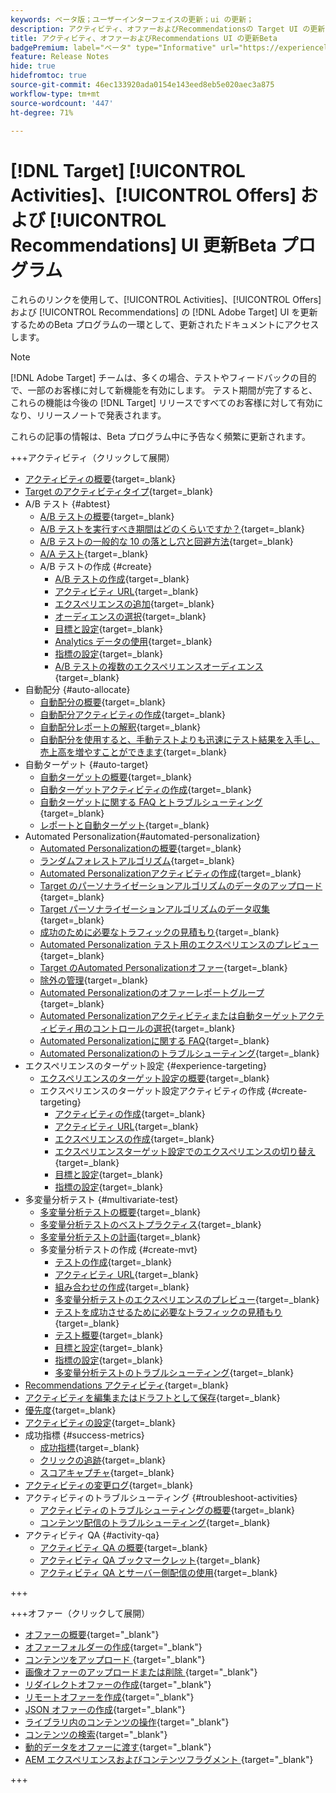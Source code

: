 ```yaml
---
keywords: ベータ版；ユーザーインターフェイスの更新；ui の更新；
description: アクティビティ、オファーおよびRecommendationsの Target UI の更新に関する更新済み記事にアクセスできます
title: アクティビティ、オファーおよびRecommendations UI の更新Beta
badgePremium: label="ベータ" type="Informative" url="https://experienceleague.adobe.com/docs/target/using/introduction/intro.html?lang=en#beta newtab=true" tooltip=" [!DNL Target] Beta プログラムについて説明します。"
feature: Release Notes
hide: true
hidefromtoc: true
source-git-commit: 46ec133920ada0154e143eed8eb5e020aec3a875
workflow-type: tm+mt
source-wordcount: '447'
ht-degree: 71%

---
```


# [!DNL Target] [!UICONTROL Activities]、[!UICONTROL Offers] および [!UICONTROL Recommendations] UI 更新Beta プログラム

これらのリンクを使用して、[!UICONTROL Activities]、[!UICONTROL Offers] および [!UICONTROL Recommendations] の [!DNL Adobe Target] UI を更新するためのBeta プログラムの一環として、更新されたドキュメントにアクセスします。

>[!NOTE]
>
>[!DNL Adobe Target] チームは、多くの場合、テストやフィードバックの目的で、一部のお客様に対して新機能を有効にします。 テスト期間が完了すると、これらの機能は今後の [!DNL Target] リリースですべてのお客様に対して有効になり、リリースノートで発表されます。
>
>これらの記事の情報は、Beta プログラム中に予告なく頻繁に更新されます。

+++アクティビティ（クリックして展開）

+ [アクティビティの概要](c-activities/activities.md){target=_blank}
+ [Target のアクティビティタイプ](c-activities/target-activities-guide.md){target=_blank}
+ A/B テスト {#abtest}
   + [A/B テストの概要](c-activities/t-test-ab/test-ab.md){target=_blank}
   + [A/B テストを実行すべき期間はどのくらいですか？](c-activities/t-test-ab/sample-size-determination.md){target=_blank}
   + [ A/B テストの一般的な 10 の落とし穴と回避方法](c-activities/t-test-ab/common-ab-testing-pitfalls.md){target=_blank}
   + [A/A テスト](/help/main/c-activities/t-test-ab/aa-testing.md){target=_blank}
   + A/B テストの作成 {#create}
      + [A/B テストの作成](c-activities/t-test-ab/t-test-create-ab/test-create-ab.md){target=_blank}
      + [アクティビティ URL](c-activities/t-test-ab/t-test-create-ab/ab-activity-url.md){target=_blank}
      + [エクスペリエンスの追加](c-activities/t-test-ab/t-test-create-ab/ab-add-experience.md){target=_blank}
      + [オーディエンスの選択](c-activities/t-test-ab/t-test-create-ab/ab-audience.md){target=_blank}
      + [目標と設定](c-activities/t-test-ab/t-test-create-ab/ab-goals-and-settings.md){target=_blank}
      + [Analytics データの使用](c-activities/t-test-ab/t-test-create-ab/create-a4t.md){target=_blank}
      + [指標の設定](c-activities/t-test-ab/t-test-create-ab/ab-set-metrics.md){target=_blank}
      + [A/B テストの複数のエクスペリエンスオーディエンス](c-activities/t-test-ab/t-test-create-ab/target-experience-to-multiple-audiences.md){target=_blank}
+ 自動配分 {#auto-allocate}
   + [自動配分の概要](c-activities/automated-traffic-allocation/automated-traffic-allocation.md){target=_blank}
   + [自動配分アクティビティの作成](/help/main/c-activities/automated-traffic-allocation/create-auto-allocate-activity.md){target=_blank}
   + [自動配分レポートの解釈](c-activities/automated-traffic-allocation/determine-winner.md){target=_blank}
   + [自動配分を使用すると、手動テストよりも迅速にテスト結果を入手し、売上高を増やすことができます](/help/main/c-activities/automated-traffic-allocation/faster-results-higher-revenue.md){target=_blank}
+ 自動ターゲット {#auto-target}
   + [自動ターゲットの概要](/help/main/c-activities/auto-target/auto-target-to-optimize.md){target=_blank}
   + [自動ターゲットアクティビティの作成](/help/main/c-activities/auto-target/create-auto-target.md){target=_blank}
   + [ 自動ターゲットに関する FAQ とトラブルシューティング ](/help/main/c-activities/auto-target/auto-target-troubleshooting-faqs.md){target=_blank}
   + [レポートと自動ターゲット](/help/main/c-activities/auto-target/reporting-and-auto-target.md){target=_blank}
+ Automated Personalization{#automated-personalization}
   + [Automated Personalizationの概要](c-activities/t-automated-personalization/automated-personalization.md){target=_blank}
   + [ランダムフォレストアルゴリズム](c-activities/t-automated-personalization/algo-random-forest.md){target=_blank}
   + [Automated Personalizationアクティビティの作成](c-activities/t-automated-personalization/create-ap-activity.md){target=_blank}
   + [Target のパーソナライゼーションアルゴリズムのデータのアップロード](c-activities/t-automated-personalization/uploading-data-for-the-target-personalization-algorithms.md){target=_blank}
   + [Target パーソナライゼーションアルゴリズムのデータ収集](c-activities/t-automated-personalization/ap-data.md){target=_blank}
   + [成功のために必要なトラフィックの見積もり](c-activities/t-automated-personalization/ap-traffic-estimator.md){target=_blank}
   + [Automated Personalization テスト用のエクスペリエンスのプレビュー ](c-activities/t-automated-personalization/ap-preview-experiences.md){target=_blank}
   + [Target のAutomated Personalizationオファー](c-activities/t-automated-personalization/ap-target-offers.md){target=_blank}
   + [除外の管理](c-activities/t-automated-personalization/managing-exclusions.md){target=_blank}
   + [Automated Personalizationのオファーレポートグループ](/help/main/c-activities/t-automated-personalization/offer-reporting-groups-in-automated-personalization.md){target=_blank}
   + [Automated Personalizationアクティビティまたは自動ターゲットアクティビティ用のコントロールの選択](c-activities/t-automated-personalization/experience-as-control.md){target=_blank}
   + [Automated Personalizationに関する FAQ](c-activities/t-automated-personalization/automated-personalization-faq.md){target=_blank}
   + [Automated Personalizationのトラブルシューティング](c-activities/t-automated-personalization/ap-trouble.md){target=_blank}
+ エクスペリエンスのターゲット設定 {#experience-targeting}
   + [エクスペリエンスのターゲット設定の概要](c-activities/t-experience-target/experience-target.md){target=_blank}
   + エクスペリエンスのターゲット設定アクティビティの作成 {#create-targeting}
      + [アクティビティの作成](c-activities/t-experience-target/t-xt-create/xt-create.md){target=_blank}
      + [アクティビティ URL](c-activities/t-experience-target/t-xt-create/xt-activity-url.md){target=_blank}
      + [エクスペリエンスの作成](c-activities/t-experience-target/t-xt-create/xt-add-experience.md){target=_blank}
      + [エクスペリエンスターゲット設定でのエクスペリエンスの切り替え](c-activities/t-experience-target/t-xt-create/xt-switching-experiences.md){target=_blank}
      + [目標と設定](c-activities/t-experience-target/t-xt-create/xt-goals-and-settings.md){target=_blank}
      + [指標の設定](c-activities/t-experience-target/t-xt-create/xt-set-metrics.md){target=_blank}
+ 多変量分析テスト {#multivariate-test}
   + [多変量分析テストの概要](c-activities/c-multivariate-testing/multivariate-testing.md){target=_blank}
   + [多変量分析テストのベストプラクティス](c-activities/c-multivariate-testing/best-practices.md){target=_blank}
   + [多変量分析テストの計画](c-activities/c-multivariate-testing/plan-mvt.md){target=_blank}
   + 多変量分析テストの作成 {#create-mvt}
      + [テストの作成](c-activities/c-multivariate-testing/t-create-multivariate-test/create-multivariate-test.md){target=_blank}
      + [アクティビティ URL](c-activities/c-multivariate-testing/t-create-multivariate-test/url.md){target=_blank}
      + [組み合わせの作成](c-activities/c-multivariate-testing/t-create-multivariate-test/add-offers.md){target=_blank}
      + [多変量分析テストのエクスペリエンスのプレビュー](c-activities/c-multivariate-testing/t-create-multivariate-test/preview-experiences.md){target=_blank}
      + [テストを成功させるために必要なトラフィックの見積もり](c-activities/c-multivariate-testing/t-create-multivariate-test/traffic-estimator.md){target=_blank}
      + [テスト概要](c-activities/c-multivariate-testing/t-create-multivariate-test/test-summary.md){target=_blank}
      + [目標と設定](c-activities/c-multivariate-testing/t-create-multivariate-test/goals-and-settings.md){target=_blank}
      + [指標の設定](c-activities/c-multivariate-testing/t-create-multivariate-test/mvt-set-metrics.md){target=_blank}
      + [多変量分析テストのトラブルシューティング](c-activities/c-multivariate-testing/t-create-multivariate-test/troubleshooting.md){target=_blank}
+ [Recommendations アクティビティ](c-activities/recommendations-activity.md){target=_blank}
+ [アクティビティを編集またはドラフトとして保存](c-activities/edit-activity.md){target=_blank}
+ [優先度](c-activities/priority.md){target=_blank}
+ [アクティビティの設定](c-activities/activity-settings.md){target=_blank}
+ 成功指標 {#success-metrics}
   + [成功指標](c-activities/r-success-metrics/success-metrics.md){target=_blank}
   + [クリックの追跡](c-activities/r-success-metrics/click-tracking.md){target=_blank}
   + [スコアキャプチャ](c-activities/r-success-metrics/capture-score.md){target=_blank}
+ [アクティビティの変更ログ](c-activities/change-log.md){target=_blank}
+ アクティビティのトラブルシューティング {#troubleshoot-activities}
   + [アクティビティのトラブルシューティングの概要](c-activities/c-troubleshooting-activities/troubleshooting-activities.md){target=_blank}
   + [コンテンツ配信のトラブルシューティング](c-activities/c-troubleshooting-activities/content-trouble.md){target=_blank}
+ アクティビティ QA {#activity-qa}
   + [アクティビティ QA の概要](c-activities/c-activity-qa/activity-qa.md){target=_blank}
   + [アクティビティ QA ブックマークレット](c-activities/c-activity-qa/activity-qa-bookmark.md){target=_blank}
   + [アクティビティ QA とサーバー側配信の使用](c-activities/c-activity-qa/use-qa-mode-with-server-side-delivery.md){target=_blank}

+++

+++オファー（クリックして展開）

+ [オファーの概要](/help/main/c-experiences/c-manage-content/manage-content-beta.md){target="_blank"}
+ [オファーフォルダーの作成](/help/main/c-experiences/c-manage-content/create-content-folder-beta.md){target="_blank"}
+ [ コンテンツをアップロード ](/help/main/c-experiences/c-manage-content/assets-upload-beta.md){target="_blank"}
+ [ 画像オファーのアップロードまたは削除 ](/help/main/c-experiences/c-manage-content/assets-upload-beta.md){target="_blank"}
+ [リダイレクトオファーの作成](/help/main/c-experiences/c-manage-content/offer-redirect-beta.md){target="_blank"}
+ [リモートオファーを作成](/help/main/c-experiences/c-manage-content/about-remote-offers-beta.md){target="_blank"}
+ [JSON オファーの作成](/help/main/c-experiences/c-manage-content/create-json-offer-beta.md){target="_blank"}
+ [ライブラリ内のコンテンツの操作](/help/main/c-experiences/c-manage-content/assets-working-beta.md){target="_blank"}
+ [コンテンツの検索](/help/main/c-experiences/c-manage-content/filter-and-search-content.md){target="_blank"}
+ [動的データをオファーに渡す](/help/main/c-experiences/c-manage-content/passing-profile-attributes-to-the-html-offer.md){target="_blank"}
+ [AEM エクスペリエンスおよびコンテンツフラグメント ](/help/main/c-experiences/c-manage-content/aem-experience-fragments.md){target="_blank"}

+++


